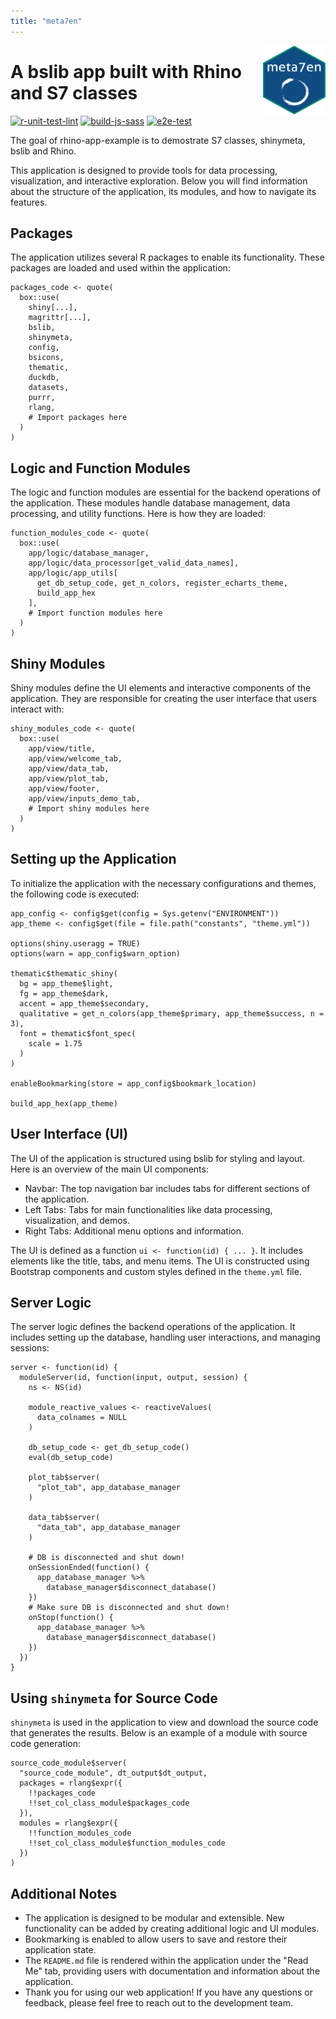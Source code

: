```yaml
---
title: "meta7en"
---
```


<img align="right" width="100" height="110" src="app/static/images/app_hex.png">

# A bslib app built with Rhino and S7 classes

<!-- badges: start -->
[![r-unit-test-lint](https://github.com/anirbanshaw24/meta7en/actions/workflows/r-unit-test-lint.yml/badge.svg)](https://github.com/anirbanshaw24/meta7en/actions/workflows/r-unit-test-lint.yml)
[![build-js-sass](https://github.com/anirbanshaw24/meta7en/actions/workflows/build-js-sass.yml/badge.svg)](https://github.com/anirbanshaw24/meta7en/actions/workflows/build-js-sass.yml)
[![e2e-test](https://github.com/anirbanshaw24/meta7en/actions/workflows/e2e-test.yml/badge.svg)](https://github.com/anirbanshaw24/meta7en/actions/workflows/e2e-test.yml)
<!-- badges: end -->

The goal of rhino-app-example is to demostrate S7 classes, shinymeta, bslib and Rhino.

This application is designed to provide tools for data processing, visualization, and interactive exploration. Below you will find information about the structure of the application, its modules, and how to navigate its features.

## Packages

The application utilizes several R packages to enable its functionality. These packages are loaded and used within the application:

```
packages_code <- quote(
  box::use(
    shiny[...],
    magrittr[...],
    bslib,
    shinymeta,
    config,
    bsicons,
    thematic,
    duckdb,
    datasets,
    purrr,
    rlang,
    # Import packages here
  )
)
```

## Logic and Function Modules

The logic and function modules are essential for the backend operations of the application. These modules handle database management, data processing, and utility functions. Here is how they are loaded:


```
function_modules_code <- quote(
  box::use(
    app/logic/database_manager,
    app/logic/data_processor[get_valid_data_names],
    app/logic/app_utils[
      get_db_setup_code, get_n_colors, register_echarts_theme,
      build_app_hex
    ],
    # Import function modules here
  )
)
```

## Shiny Modules

Shiny modules define the UI elements and interactive components of the application. They are responsible for creating the user interface that users interact with:

```
shiny_modules_code <- quote(
  box::use(
    app/view/title,
    app/view/welcome_tab,
    app/view/data_tab,
    app/view/plot_tab,
    app/view/footer,
    app/view/inputs_demo_tab,
    # Import shiny modules here
  )
)

```

## Setting up the Application

To initialize the application with the necessary configurations and themes, the following code is executed:

```
app_config <- config$get(config = Sys.getenv("ENVIRONMENT"))
app_theme <- config$get(file = file.path("constants", "theme.yml"))

options(shiny.useragg = TRUE)
options(warn = app_config$warn_option)

thematic$thematic_shiny(
  bg = app_theme$light,
  fg = app_theme$dark,
  accent = app_theme$secondary,
  qualitative = get_n_colors(app_theme$primary, app_theme$success, n = 3),
  font = thematic$font_spec(
    scale = 1.75
  )
)

enableBookmarking(store = app_config$bookmark_location)

build_app_hex(app_theme)
```

## User Interface (UI)

The UI of the application is structured using bslib for styling and layout. Here is an overview of the main UI components:

- Navbar: The top navigation bar includes tabs for different sections of the application.
- Left Tabs: Tabs for main functionalities like data processing, visualization, and demos.
- Right Tabs: Additional menu options and information.

The UI is defined as a function `ui <- function(id) { ... }`. It includes elements like the title, tabs, and menu items. The UI is constructed using Bootstrap components and custom styles defined in the `theme.yml` file.

## Server Logic

The server logic defines the backend operations of the application. It includes setting up the database, handling user interactions, and managing sessions:

```
server <- function(id) {
  moduleServer(id, function(input, output, session) {
    ns <- NS(id)

    module_reactive_values <- reactiveValues(
      data_colnames = NULL
    )

    db_setup_code <- get_db_setup_code()
    eval(db_setup_code)

    plot_tab$server(
      "plot_tab", app_database_manager
    )

    data_tab$server(
      "data_tab", app_database_manager
    )

    # DB is disconnected and shut down!
    onSessionEnded(function() {
      app_database_manager %>%
        database_manager$disconnect_database()
    })
    # Make sure DB is disconnected and shut down!
    onStop(function() {
      app_database_manager %>%
        database_manager$disconnect_database()
    })
  })
}
```

## Using `shinymeta` for Source Code

`shinymeta` is used in the application to view and download the source code that generates the results. Below is an example of a module with source code generation:

```
source_code_module$server(
  "source_code_module", dt_output$dt_output,
  packages = rlang$expr({
    !!packages_code
    !!set_col_class_module$packages_code
  }),
  modules = rlang$expr({
    !!function_modules_code
    !!set_col_class_module$function_modules_code
  })
)
```

## Additional Notes

- The application is designed to be modular and extensible. New functionality can be added by creating additional logic and UI modules.
- Bookmarking is enabled to allow users to save and restore their application state.
- The `README.md` file is rendered within the application under the "Read Me" tab, providing users with documentation and information about the application.
- Thank you for using our web application! If you have any questions or feedback, please feel free to reach out to the development team.








